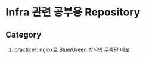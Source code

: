 # Infra 관련 공부용 Repository

## Category
1. [practice1]('./practice1-bluegreen-nginx'): nginx로 Blue/Green 방식의 무중단 배포